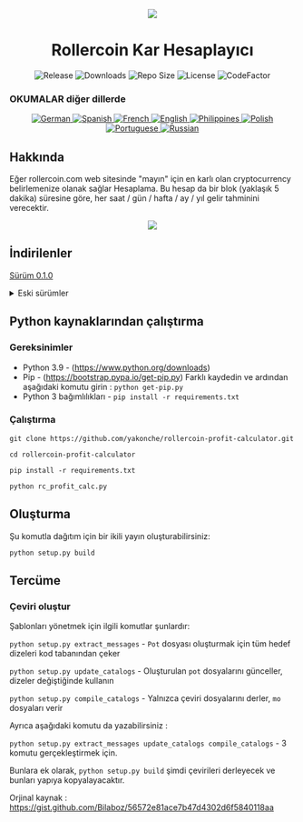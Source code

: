 <p align="center"><img src="https://i.imgur.com/UnThSPW.png"/></p>

<h1 align="center">Rollercoin Kar Hesaplayıcı</h1>

<p align="center">
  <img alt="Release" src="https://img.shields.io/github/v/release/yakonche/rollercoin-profit-calculator?style=flat-square&color=00b16a">
  <img alt="Downloads" src="https://img.shields.io/github/downloads/yakonche/rollercoin-profit-calculator/total?style=flat-square&color=0055A4">
  <img alt="Repo Size" src="https://img.shields.io/github/repo-size/yakonche/rollercoin-profit-calculator?style=flat-square&color=FFFFFF">
  <img alt="License" src="https://img.shields.io/github/license/yakonche/rollercoin-profit-calculator?style=flat-square&color=EF4135">
  <img alt="CodeFactor" src="https://www.codefactor.io/repository/github/yakonche/rollercoin-profit-calculator/badge?style=flat-square"/>
</p>

### OKUMALAR diğer dillerde

<p align="center">
  <a href="https://github.com/Yakonche/rollercoin-profit-calculator/blob/master/readmes/README-DE.md">
    <img alt="German" src="https://user-images.githubusercontent.com/60564904/111507817-56978680-874b-11eb-8fb2-c66eca9683ec.png">
  </a>
  <a href="https://github.com/Yakonche/rollercoin-profit-calculator/blob/master/readmes/README-ES.md">
    <img alt="Spanish" src="https://user-images.githubusercontent.com/60564904/111508987-90b55800-874c-11eb-92ec-1d9fcbaf61b6.png">
  </a>
  <a href="https://github.com/Yakonche/rollercoin-profit-calculator/blob/master/readmes/README-FR.md">
    <img alt="French" src="https://user-images.githubusercontent.com/60564904/111509055-9f9c0a80-874c-11eb-851d-f82deebaa5c7.png">
  </a>
  <a href="https://github.com/Yakonche/rollercoin-profit-calculator/blob/master/README.md">
    <img alt="English" src="https://user-images.githubusercontent.com/60564904/111509126-b3477100-874c-11eb-9d87-0f484dfa3ff6.png">
  </a>
  <a href="https://github.com/Yakonche/rollercoin-profit-calculator/blob/master/readmes/README-PH.md">
    <img alt="Philippines" src="https://user-images.githubusercontent.com/60564904/111509315-e427a600-874c-11eb-8e73-88d67a15c139.png">
  </a>
  <a href="https://github.com/Yakonche/rollercoin-profit-calculator/blob/master/readmes/README-PL.md">
    <img alt="Polish" src="https://user-images.githubusercontent.com/60564904/111509351-ee49a480-874c-11eb-9205-04cc7ed5eaaf.png">
  </a>
  <a href="https://github.com/Yakonche/rollercoin-profit-calculator/blob/master/readmes/README-PT.md">
    <img alt="Portuguese" src="https://user-images.githubusercontent.com/60564904/111509380-f73a7600-874c-11eb-8a88-6663d90e0f7f.png">
  </a>
  <a href="https://github.com/Yakonche/rollercoin-profit-calculator/blob/master/readmes/README-RU.md">
    <img alt="Russian" src="https://user-images.githubusercontent.com/60564904/111509415-002b4780-874d-11eb-99d3-f877f9744746.png">
  </a>
</p>

Hakkında
--------

Eğer rollercoin.com web sitesinde "mayın" için en karlı olan cryptocurrency belirlemenize olanak sağlar Hesaplama.
Bu hesap da bir blok (yaklaşık 5 dakika) süresine göre, her saat / gün / hafta / ay / yıl gelir tahminini verecektir.

<p align="center"><img src="https://user-images.githubusercontent.com/60564904/111250612-ec2cfc00-860d-11eb-98f3-bc8beb837055.png"/></p>

İndirilenler
------------
[Sürüm 0.1.0](https://github.com/Yakonche/rollercoin-profit-calculator/releases/tag/0.1.0)

<details>
<summary>Eski sürümler</summary>
* [Sürüm 0.0.5](https://github.com/Yakonche/rollercoin-profit-calculator/releases/tag/0.0.5)
</details>

Python kaynaklarından çalıştırma
--------------------------------

### Gereksinimler


* Python 3.9 - (https://www.python.org/downloads)
* Pip - (https://bootstrap.pypa.io/get-pip.py) Farklı kaydedin ve ardından aşağıdaki komutu girin : `python get-pip.py`
* Python 3 bağımlılıkları - `pip install -r requirements.txt`


### Çalıştırma

`git clone https://github.com/yakonche/rollercoin-profit-calculator.git`

`cd rollercoin-profit-calculator`

`pip install -r requirements.txt`

`python rc_profit_calc.py`

Oluşturma
---------

Şu komutla dağıtım için bir ikili yayın oluşturabilirsiniz:

`python setup.py build`

Tercüme
-------
### Çeviri oluştur

Şablonları yönetmek için ilgili komutlar şunlardır:

`python setup.py extract_messages` - `Pot` dosyası oluşturmak için tüm hedef dizeleri kod tabanından çeker

`python setup.py update_catalogs` -  Oluşturulan `pot` dosyalarını günceller, dizeler değiştiğinde kullanın

`python setup.py compile_catalogs` - Yalnızca çeviri dosyalarını derler, `mo` dosyaları verir

Ayrıca aşağıdaki komutu da yazabilirsiniz :

`python setup.py extract_messages update_catalogs compile_catalogs` - 3 komutu gerçekleştirmek için.

Bunlara ek olarak, `python setup.py build` şimdi çevirileri derleyecek ve bunları yapıya kopyalayacaktır.



Orjinal kaynak : https://gist.github.com/Bilaboz/56572e81ace7b47d4302d6f5840118aa
